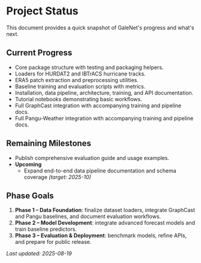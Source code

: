 # Project Status

This document provides a quick snapshot of GaleNet's progress and what's next.

## Current Progress
- Core package structure with testing and packaging helpers.
- Loaders for HURDAT2 and IBTrACS hurricane tracks.
- ERA5 patch extraction and preprocessing utilities.
- Baseline training and evaluation scripts with metrics.
- Installation, data pipeline, architecture, training, and API documentation.
- Tutorial notebooks demonstrating basic workflows.
- Full GraphCast integration with accompanying training and pipeline docs.
- Full Pangu-Weather integration with accompanying training and pipeline docs.

## Remaining Milestones
- Publish comprehensive evaluation guide and usage examples.
- **Upcoming**
   - Expand end-to-end data pipeline documentation and schema coverage *(target: 2025-10)*

## Phase Goals
1. **Phase 1 – Data Foundation**: finalize dataset loaders, integrate GraphCast and Pangu baselines, and document evaluation workflows.
2. **Phase 2 – Model Development**: integrate advanced forecast models and train baseline predictors.
3. **Phase 3 – Evaluation & Deployment**: benchmark models, refine APIs, and prepare for public release.

_Last updated: 2025-08-19_
